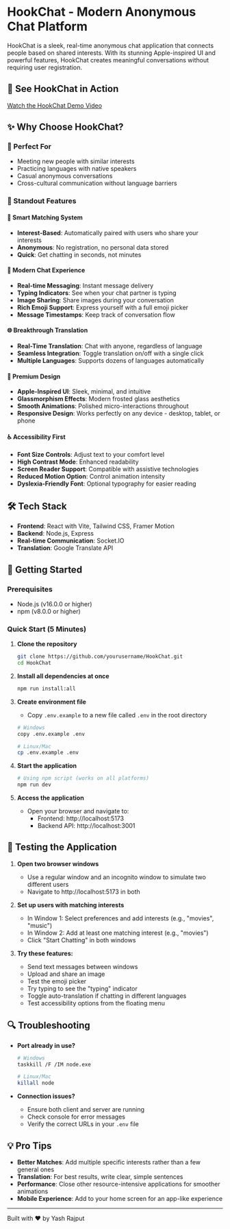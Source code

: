 # HookChat - Modern Anonymous Chat Platform

HookChat is a sleek, real-time anonymous chat application that connects people based on shared interests. With its stunning Apple-inspired UI and powerful features, HookChat creates meaningful conversations without requiring user registration.

## 📱 See HookChat in Action

[Watch the HookChat Demo Video](./samplevideo/2025-04-06%2018-43-59.mkv)

## ✨ Why Choose HookChat?

### 🎯 Perfect For
- Meeting new people with similar interests
- Practicing languages with native speakers
- Casual anonymous conversations
- Cross-cultural communication without language barriers

### 🚀 Standout Features

#### 🔄 Smart Matching System
- **Interest-Based**: Automatically paired with users who share your interests
- **Anonymous**: No registration, no personal data stored
- **Quick**: Get chatting in seconds, not minutes

#### 💬 Modern Chat Experience
- **Real-time Messaging**: Instant message delivery
- **Typing Indicators**: See when your chat partner is typing
- **Image Sharing**: Share images during your conversation
- **Rich Emoji Support**: Express yourself with a full emoji picker
- **Message Timestamps**: Keep track of conversation flow

#### 🌐 Breakthrough Translation
- **Real-Time Translation**: Chat with anyone, regardless of language
- **Seamless Integration**: Toggle translation on/off with a single click
- **Multiple Languages**: Supports dozens of languages automatically

#### 🎨 Premium Design
- **Apple-Inspired UI**: Sleek, minimal, and intuitive
- **Glassmorphism Effects**: Modern frosted glass aesthetics
- **Smooth Animations**: Polished micro-interactions throughout
- **Responsive Design**: Works perfectly on any device - desktop, tablet, or phone

#### ♿ Accessibility First
- **Font Size Controls**: Adjust text to your comfort level
- **High Contrast Mode**: Enhanced readability
- **Screen Reader Support**: Compatible with assistive technologies
- **Reduced Motion Option**: Control animation intensity
- **Dyslexia-Friendly Font**: Optional typography for easier reading

## 🛠️ Tech Stack

- **Frontend**: React with Vite, Tailwind CSS, Framer Motion
- **Backend**: Node.js, Express
- **Real-time Communication**: Socket.IO
- **Translation**: Google Translate API

## 🚀 Getting Started

### Prerequisites
- Node.js (v16.0.0 or higher)
- npm (v8.0.0 or higher)

### Quick Start (5 Minutes)

1. **Clone the repository**
   ```bash
   git clone https://github.com/yourusername/HookChat.git
   cd HookChat
   ```

2. **Install all dependencies at once**
   ```bash
   npm run install:all
   ```

3. **Create environment file**
   - Copy `.env.example` to a new file called `.env` in the root directory
   ```bash
   # Windows
   copy .env.example .env
   
   # Linux/Mac
   cp .env.example .env
   ```

4. **Start the application**
   ```bash
   # Using npm script (works on all platforms)
   npm run dev

5. **Access the application**
   - Open your browser and navigate to:
     - Frontend: http://localhost:5173
     - Backend API: http://localhost:3001

## 🧪 Testing the Application

1. **Open two browser windows**
   - Use a regular window and an incognito window to simulate two different users
   - Navigate to http://localhost:5173 in both

2. **Set up users with matching interests**
   - In Window 1: Select preferences and add interests (e.g., "movies", "music")
   - In Window 2: Add at least one matching interest (e.g., "movies")
   - Click "Start Chatting" in both windows

3. **Try these features:**
   - Send text messages between windows
   - Upload and share an image
   - Test the emoji picker
   - Try typing to see the "typing" indicator
   - Toggle auto-translation if chatting in different languages
   - Test accessibility options from the floating menu

## 🔍 Troubleshooting

- **Port already in use?**
  ```bash
  # Windows
  taskkill /F /IM node.exe
  
  # Linux/Mac
  killall node
  ```

- **Connection issues?**
  - Ensure both client and server are running
  - Check console for error messages
  - Verify the correct URLs in your `.env` file

## 💡 Pro Tips

- **Better Matches**: Add multiple specific interests rather than a few general ones
- **Translation**: For best results, write clear, simple sentences
- **Performance**: Close other resource-intensive applications for smoother animations
- **Mobile Experience**: Add to your home screen for an app-like experience

---

Built with ❤️ by Yash Rajput 
